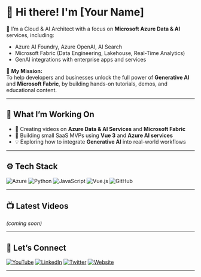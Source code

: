 # 👋 Hi there! I'm [Your Name]

🚀 I’m a Cloud & AI Architect with a focus on **Microsoft Azure Data & AI** services, including:
- Azure AI Foundry, Azure OpenAI, AI Search
- Microsoft Fabric (Data Engineering, Lakehouse, Real-Time Analytics)
- GenAI integrations with enterprise apps and services

🎯 **My Mission:**  
To help developers and businesses unlock the full power of **Generative AI** and **Microsoft Fabric**, by building hands-on tutorials, demos, and educational content.

---

## 🧠 What I’m Working On
- 🎥 Creating videos on **Azure Data & AI Services** and **Microsoft Fabric** 
- 🧪 Building small SaaS MVPs using **Vue 3** and **Azure AI services**
- 💡 Exploring how to integrate **Generative AI** into real-world workflows

---

## ⚙️ Tech Stack
![Azure](https://img.shields.io/badge/Azure-0078D4?logo=azure&logoColor=white)
![Python](https://img.shields.io/badge/Python-3776AB?logo=python&logoColor=white)
![JavaScript](https://img.shields.io/badge/JavaScript-F7DF1E?logo=javascript&logoColor=black)
![Vue.js](https://img.shields.io/badge/Vue.js-35495E?logo=vue.js&logoColor=4FC08D)
![GitHub](https://img.shields.io/badge/GitHub-181717?logo=github&logoColor=white)

---

## 📺 Latest Videos
*(coming soon)*

---

## 🔗 Let’s Connect
[![YouTube](https://img.shields.io/badge/YouTube-%23FF0000.svg?&style=for-the-badge&logo=youtube&logoColor=white)](https://youtube.com/@yourchannel)
[![LinkedIn](https://img.shields.io/badge/LinkedIn-%230077B5.svg?&style=for-the-badge&logo=linkedin&logoColor=white)](https://linkedin.com/in/yourprofile)
[![Twitter](https://img.shields.io/badge/Twitter-%231DA1F2.svg?&style=for-the-badge&logo=twitter&logoColor=white)](https://twitter.com/yourhandle)
[![Website](https://img.shields.io/badge/Website-000000?style=for-the-badge&logo=About.me&logoColor=white)](https://yourwebsite.com)

---

<!--
**yourusername/yourusername** is a ✨ _special_ ✨ repository because its `README.md` (this file) appears on your GitHub profile.
-->
